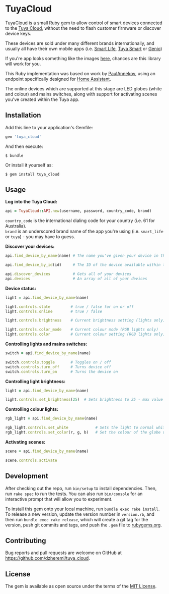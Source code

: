 # TuyaCloud

TuyaCloud is a small Ruby gem to allow control of smart devices connected to the [Tuya Cloud](https://en.tuya.com/), without the need to flash customer firmware or discover device keys.

These devices are sold under many different brands internationally, and usually all have their own mobile apps (i.e. [Smart Life](https://play.google.com/store/apps/details?id=com.tuya.smartlife), [Tuya Smart](https://play.google.com/store/apps/details?id=com.tuya.smart) or [Genio](https://play.google.com/store/apps/details?id=com.mirabella.genio))

If you're app looks something like the images [here](https://iotrant.com/2019/06/07/smart-home-apps-volume-11-tuya-smart/), chances are this library will work for you.

This Ruby implementation was based on work by [PaulAnnekov](https://github.com/PaulAnnekov/tuyaha), using an endpoint specifically designed for [Home Assistant](https://www.home-assistant.io/).

The online devices which are supported at this stage are LED globes (white and colour) and mains switches, along with support for activating scenes you've created within the Tuya app.
  

## Installation

Add this line to your application's Gemfile:

```ruby
gem 'tuya_cloud'
```

And then execute:

    $ bundle

Or install it yourself as:

    $ gem install tuya_cloud

## Usage

**Log into the Tuya Cloud:**
```ruby
api = TuyaCloud::API.new(username, password, country_code, brand)
``` 
`country_code` is the international dialing code for your country (i.e. 61 for Australia).<br>
`brand` is an underscored brand name of the app you're using (i.e. `smart_life` or `tuya`) - you may have to guess.

**Discover your devices:**
```ruby
api.find_device_by_name(name) # The name you've given your device in the Tuya app

api.find_device_by_id(id)     # The ID of the device available within the Tuya app

api.discover_devices          # Gets all of your devices
api.devices                   # An array of all of your devices
```

**Device status:**
```ruby
light = api.find_device_by_name(name)

light.controls.state         # true / false for on or off
light.controls.online        # true / false

light.controls.brightness    # Current brightness setting (lights only)

light.controls.color_mode    # Current colour mode (RGB lights only)
light.controls.color         # Current colour setting (RGB lights only)
```

**Controlling lights and mains switches:**
```ruby
switch = api.find_device_by_name(name)

switch.controls.toggle       # Toggles on / off
switch.controls.turn_off     # Turns device off
switch.controls.turn_on      # Turns the device on
```

**Controlling light brightness:**
```ruby
light = api.find_device_by_name(name)

light.controls.set_brightness(25)  # Sets brightness to 25 - max value is 255
```

**Controlling colour lights:**
```ruby
rgb_light = api.find_device_by_name(name)

rgb_light.controls.set_white            # Sets the light to normal white mode
rgb_light.controls.set_color(r, g, b)   # Set the colour of the globe using RGB values
```

**Activating scenes:**
```ruby
scene = api.find_device_by_name(name)

scene.controls.activate
```

## Development

After checking out the repo, run `bin/setup` to install dependencies. Then, run `rake spec` to run the tests. You can also run `bin/console` for an interactive prompt that will allow you to experiment.

To install this gem onto your local machine, run `bundle exec rake install`. To release a new version, update the version number in `version.rb`, and then run `bundle exec rake release`, which will create a git tag for the version, push git commits and tags, and push the `.gem` file to [rubygems.org](https://rubygems.org).

## Contributing

Bug reports and pull requests are welcome on GitHub at https://github.com/dzheremi/tuya_cloud.

## License

The gem is available as open source under the terms of the [MIT License](https://opensource.org/licenses/MIT).
